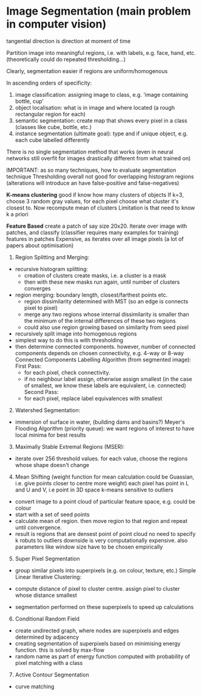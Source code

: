 <!-- SPDX-License-Identifier: zlib-acknowledgement -->

# Image Segmentation (main problem in computer vision)

tangential direction is direction at moment of time

Partition image into meaningful regions, i.e. with labels, e.g. face, hand, etc.
(theoretically could do repeated thresholding...)

Clearly, segmentation easier if regions are uniform/homogenous

In ascending orders of specificity:
1. image classification: assigning image to class, e.g. 'image containing bottle, cup'
2. object localisation: what is in image and where located (a rough rectangular region for each)
3. semantic segmentation: create map that shows every pixel in a class (classes like cube, bottle, etc.)
4. instance segmentation (ultimate goal): type and if unique object, e.g. each cube labelled differently

There is no single segmentation method that works (even in neural networks still overfit for images drastically different from what trained on)

IMPORTANT: as so many techniques, how to evaluate segmentation technique
Thresholding overall not good for overlapping histogram regions (alterations will introduce an have false-positive and false-negatives)

**K-means clustering** good if know how many clusters of objects
If k=3, choose 3 random gray values, for each pixel choose what cluster it's closest to.
Now recompute mean of clusters
Limitation is that need to know k a priori

**Feature Based** create a patch of say size 20x20. 
Iterate over image with patches, and classify (classifier requires many examples for training) features in patches
Expensive, as iterates over all image pixels (a lot of papers about optimisation)

1. Region Splitting and Merging:
* recursive histogram splitting:
  - creation of clusters create masks, i.e. a cluster is a mask
  - then with these new masks run again, until number of clusters converges
* region merging: boundary length, closest/farthest points etc.
  - region dissimilarity determined with MST (so an edge is connects pixel to pixel)
  - merge any two regions whose internal dissimilarity is smaller than the minimum of the internal differences of these two regions
  - could also use region growing based on similarity from seed pixel
* recursively split image into homogenous regions
* simplest way to do this is with thresholding
* then determine connected components. 
  however, number of connected components depends on chosen connectivity, e.g. 4-way or 8-way
Connected Components Labelling Algorithm (from segmented image):
First Pass:
  - for each pixel, check connectivity.
  - if no neighbour label assign, otherwise assign smallest (in the case of smallest, we know these labels are equivalent, i.e. connected)
Second Pass:
  - for each pixel, replace label equivalences with smallest

2. Watershed Segmentation:
  - immersion of surface in water, (building dams and basins?)
Meyer's Flooding Algorithm (priority queue):
 we want regions of interest to have local minima for best results 

3. Maximally Stable Extremal Regions (MSER):
  - iterate over 256 threshold values. for each value, choose the regions whose shape doesn't change

4. Mean Shifting 
(weight function for mean calculation could be Guassian, i.e. give points closer to centre more weight)
each pixel has point in L and U and V, i.e point in 3D space
k-means sensitive to outliers
  - convert image to a point cloud of particular feature space, e.g. could be colour
  - start with a set of seed points
  - calculate mean of region. then move region to that region and repeat until convergence.
  - result is regions that are densest point of point cloud
no need to specify k
robuts to outliers
downside is very computationally expensive. also parameters like window size have to be chosen empirically

5. Super Pixel Segmentation
  - group similar pixels into superpixels (e.g. on colour, texture, etc.)
Simple Linear Iterative Clustering:
  * compute distance of pixel to cluster centre. assign pixel to cluster whose distance smallest
  - segmentation performed on these superpixels to speed up calculations

6. Conditional Random Field
  - create undirected graph, where nodes are superpixels and edges determined by adjacency
  - creating segmentation of superpixels based on minimising energy function. this is solved by max-flow
  - random name as part of energy function computed with probability of pixel matching with a class

7. Active Contour Segmentation
  - curve matching



